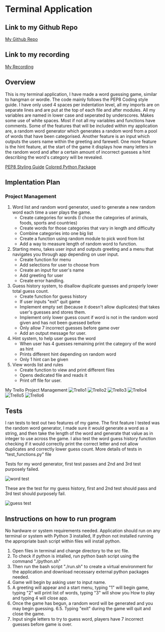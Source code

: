 # Terminal Application

## Link to my Github Repo

[My Github Repo](https://github.com/JimmyLam9758/JimmyLam_T1A3)

## Link to my recording

[My Recording](http://youtube.com)

## Overview

This is my terminal application, I have made a word guessing game, similar to hangman or wordle. The code mainly follows the PEP8 Coding style guide. I have only used 4 spaces per indentation level, all my imports are on separate lines and are put at the top of each file and after modules. All my variables are named in lower case and seperated by underscores. Makes some use of white spaces. Most if not all my variables and functions have comments. Some of the features that will be included within my application are, a random word generator which generates a random word from a pool of words that have been categorised. Another feature is an input which outputs the users name within the greeting and farewell. One more feature is the hint feature, at the start of the game it displays how many letters in the random word and after a certain amount of incorrect guesses a hint describing the word's category will be revealed.

[PEP8 Styling Guide](https://peps.python.org/pep-0008/)
[Colored Python Package](https://pypi.org/project/colored/)

## Implentation Plan

### Project Management

1. Word list and random word generator, used to generate a new random word each time a user plays the game.
    - Create categories for words (I chose the categories of animals, foods, sports and countries)
    - Create words for those categories that vary in length and difficulty
    - Combine categories into one big list
    - Create a function using random module to pick word from list
    - Add a way to measure length of random word to function.
2. Starting menu, takes user input and outputs greeting and a menu that navigates you through app depending on user input.
    - Create function for menu
    - Add selections for user to choose from
    - Create an input for user's name
    - Add greeting for user
    - Create error handling.
3. Guess history system, to disallow duplicate guesses and properly lower total guess count.
    - Create function for guess history
    - If user inputs "exit" quit game
    - Implement empty set (because it doesn't allow duplicates) that takes user's guesses and stores them.
    - Implement only lower guess count if word is not in the random word given and has not been guessed before
    - Only allow 7 incorrect guesses before game over
    - Add an output message for user.
4. Hint system, to help user guess the word
    - When user has 4 guesses remaining print the category of the word as hint
    - Prints different hint depending on random word
    - Only 1 hint can be given
5. View words list and rules
    - Create function to view and print different files
    - Opens dedicated file and reads it
    - Print off file for user.

My Trello Project Management
![Trello1](docs/images/trello1.png)
![Trello2](docs/images/trello2.png)
![Trello3](docs/images/trello3.png)
![Trello4](docs/images/trello4.png)
![Trello5](docs/images/trello5.png)
![Trello6](docs/images/trello6.png)

## Tests

I ran tests to test out two features of my game. The first feature I tested was the random word generator, I made sure it would generate a word as a string, and then take the length of the word and generate that value as in integer to use across the game. I also test the word guess history function checking if it would correctly print the correct letter and not allow duplicates and correctly lower guess count. More details of tests in "test_functions.py" file </br>

Tests for my word generator, first test passes and 2nd and 3rd test purposely failed.

![word test](/docs/images/word_test.png)

These are the test for my guess history, first and 2nd test should pass and 3rd test should purposely fail.

![guess test](docs/images/guess_test.png)

## Instructions on how to run program

No hardware or system requirements needed. Application should run on any terminal or system with Python 3 installed, If python not installed running the appropriate bash script within files will install python.

1. Open files in terminal and change directory to the src file.
2. To check if python is intalled, run python bash script using the command "./python.sh"
3. Then run the bash script "./run.sh" to create a virtual environment for the application and download necessary external python packages needed.
4. Game will begin by asking user to input name.
5. A greeting will appear and a start menu, typing "1" will begin game, typing "2" will print list of words, typing "3" will show you How to play and typing 4 will close app.
6. Once the game has begun, a random word will be generated and you may begin guessing.
6.5. Typing "exit" during the game will quit and close the game.
7. Input single letters to try to guess word, players have 7 incorrect guesses before game is over.
